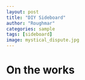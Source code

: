 ```yaml
---
layout: post
title: "DIY Sideboard"
author: "Roughmar"
categories: sample
tags: [sideboard]
image: mystical_dispute.jpg
---
```


# On the works